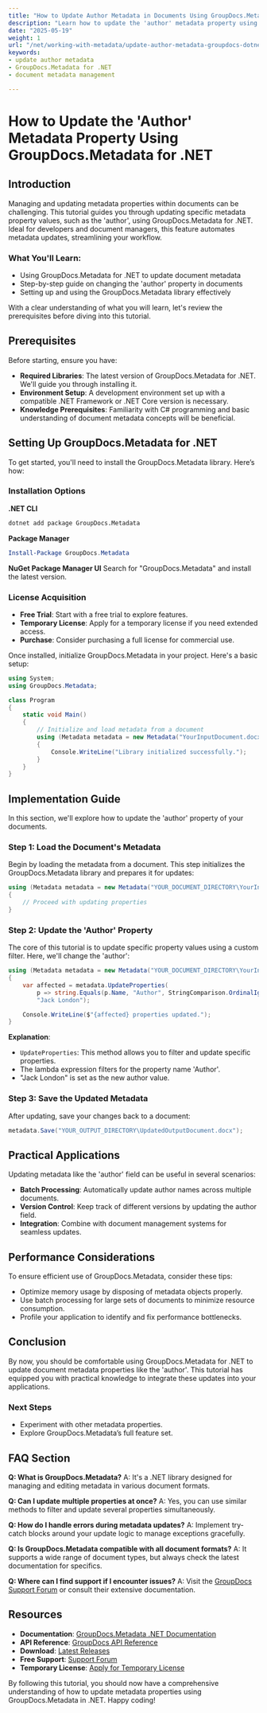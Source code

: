 ```yaml
---
title: "How to Update Author Metadata in Documents Using GroupDocs.Metadata for .NET"
description: "Learn how to update the 'author' metadata property using GroupDocs.Metadata for .NET. Follow this comprehensive guide for efficient document management."
date: "2025-05-19"
weight: 1
url: "/net/working-with-metadata/update-author-metadata-groupdocs-dotnet/"
keywords:
- update author metadata
- GroupDocs.Metadata for .NET
- document metadata management

---
```



# How to Update the 'Author' Metadata Property Using GroupDocs.Metadata for .NET

## Introduction

Managing and updating metadata properties within documents can be challenging. This tutorial guides you through updating specific metadata property values, such as the 'author', using GroupDocs.Metadata for .NET. Ideal for developers and document managers, this feature automates metadata updates, streamlining your workflow.

### What You'll Learn:
- Using GroupDocs.Metadata for .NET to update document metadata
- Step-by-step guide on changing the 'author' property in documents
- Setting up and using the GroupDocs.Metadata library effectively

With a clear understanding of what you will learn, let's review the prerequisites before diving into this tutorial.

## Prerequisites

Before starting, ensure you have:

- **Required Libraries**: The latest version of GroupDocs.Metadata for .NET. We'll guide you through installing it.
- **Environment Setup**: A development environment set up with a compatible .NET Framework or .NET Core version is necessary.
- **Knowledge Prerequisites**: Familiarity with C# programming and basic understanding of document metadata concepts will be beneficial.

## Setting Up GroupDocs.Metadata for .NET

To get started, you'll need to install the GroupDocs.Metadata library. Here’s how:

### Installation Options

**.NET CLI**
```bash
dotnet add package GroupDocs.Metadata
```

**Package Manager**
```powershell
Install-Package GroupDocs.Metadata
```

**NuGet Package Manager UI**
Search for "GroupDocs.Metadata" and install the latest version.

### License Acquisition
- **Free Trial**: Start with a free trial to explore features.
- **Temporary License**: Apply for a temporary license if you need extended access.
- **Purchase**: Consider purchasing a full license for commercial use.

Once installed, initialize GroupDocs.Metadata in your project. Here's a basic setup:

```csharp
using System;
using GroupDocs.Metadata;

class Program
{
    static void Main()
    {
        // Initialize and load metadata from a document
        using (Metadata metadata = new Metadata("YourInputDocument.docx"))
        {
            Console.WriteLine("Library initialized successfully.");
        }
    }
}
```

## Implementation Guide

In this section, we'll explore how to update the 'author' property of your documents.

### Step 1: Load the Document's Metadata

Begin by loading the metadata from a document. This step initializes the GroupDocs.Metadata library and prepares it for updates:

```csharp
using (Metadata metadata = new Metadata("YOUR_DOCUMENT_DIRECTORY\YourInputDocument.docx"))
{
    // Proceed with updating properties
}
```

### Step 2: Update the 'Author' Property

The core of this tutorial is to update specific property values using a custom filter. Here, we'll change the 'author':

```csharp
using (Metadata metadata = new Metadata("YOUR_DOCUMENT_DIRECTORY\YourInputDocument.docx"))
{
    var affected = metadata.UpdateProperties(
        p => string.Equals(p.Name, "Author", StringComparison.OrdinalIgnoreCase),
        "Jack London");

    Console.WriteLine($"{affected} properties updated.");
}
```

**Explanation**: 
- `UpdateProperties`: This method allows you to filter and update specific properties.
- The lambda expression filters for the property name 'Author'.
- "Jack London" is set as the new author value.

### Step 3: Save the Updated Metadata

After updating, save your changes back to a document:

```csharp
metadata.Save("YOUR_OUTPUT_DIRECTORY\UpdatedOutputDocument.docx");
```

## Practical Applications

Updating metadata like the 'author' field can be useful in several scenarios:
- **Batch Processing**: Automatically update author names across multiple documents.
- **Version Control**: Keep track of different versions by updating the author field.
- **Integration**: Combine with document management systems for seamless updates.

## Performance Considerations

To ensure efficient use of GroupDocs.Metadata, consider these tips:
- Optimize memory usage by disposing of metadata objects properly.
- Use batch processing for large sets of documents to minimize resource consumption.
- Profile your application to identify and fix performance bottlenecks.

## Conclusion

By now, you should be comfortable using GroupDocs.Metadata for .NET to update document metadata properties like the 'author'. This tutorial has equipped you with practical knowledge to integrate these updates into your applications. 

### Next Steps
- Experiment with other metadata properties.
- Explore GroupDocs.Metadata’s full feature set.

## FAQ Section

**Q: What is GroupDocs.Metadata?**
A: It's a .NET library designed for managing and editing metadata in various document formats.

**Q: Can I update multiple properties at once?**
A: Yes, you can use similar methods to filter and update several properties simultaneously.

**Q: How do I handle errors during metadata updates?**
A: Implement try-catch blocks around your update logic to manage exceptions gracefully.

**Q: Is GroupDocs.Metadata compatible with all document formats?**
A: It supports a wide range of document types, but always check the latest documentation for specifics.

**Q: Where can I find support if I encounter issues?**
A: Visit the [GroupDocs Support Forum](https://forum.groupdocs.com/c/metadata/) or consult their extensive documentation.

## Resources
- **Documentation**: [GroupDocs.Metadata .NET Documentation](https://docs.groupdocs.com/metadata/net/)
- **API Reference**: [GroupDocs API Reference](https://reference.groupdocs.com/metadata/net/)
- **Download**: [Latest Releases](https://releases.groupdocs.com/metadata/net/)
- **Free Support**: [Support Forum](https://forum.groupdocs.com/c/metadata/)
- **Temporary License**: [Apply for Temporary License](https://purchase.groupdocs.com/temporary-license/)

By following this tutorial, you should now have a comprehensive understanding of how to update metadata properties using GroupDocs.Metadata in .NET. Happy coding!

